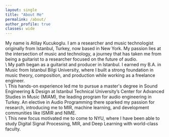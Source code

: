 ```yaml
---
layout: single
title: "About Me"
permalink: /about/
author_profile: true
classes: wide
---
```


My name is Atilay Kucukoglu. I am a researcher and music technologist originally from Istanbul, Turkey, now based in New York. My passion lies at the intersection of music and technology, a journey that has taken me from being a guitarist to a researcher focused on the future of audio.  
\\
My path began as a guitarist and producer in Istanbul. I earned my B.A. in Music from Istanbul Bilgi University, where I built a strong foundation in music theory, composition, and production while working as a freelance engineer.  
\\
This hands-on experience led me to pursue a master's degree in Sound Engineering & Design at Istanbul Technical University’s Center for Advanced Studies in Music (MIAM), the leading program for audio engineering in Turkey. An elective in Audio Programming there sparked my passion for research, introducing me to MIR, machine learning, and development communities like ISMIR and NIME.  
\\
This new focus motivated me to come to NYU, where I have been able to study Digital Signal Processing, MIR, and Deep Learning with world-class faculty.


